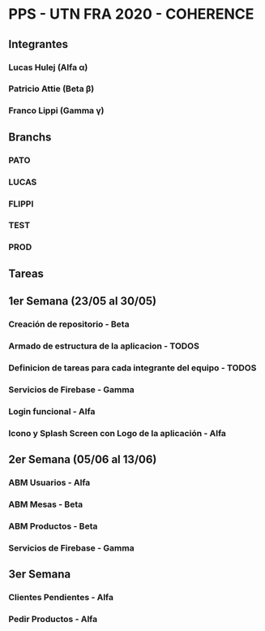 <h1>PPS - UTN FRA 2020 - COHERENCE</h1>

<h2>Integrantes</h3>
<h3>Lucas Hulej (Alfa α)</h3>
<h3>Patricio Attie (Beta β)</h3>
<h3>Franco Lippi (Gamma γ)</h3>

<h2>Branchs</h2>
<h3>PATO</h3>
<h3>LUCAS</h3>
<h3>FLIPPI</h3>
<h3>TEST</h3>
<h3>PROD</h3>

<h2>Tareas</h2>
<h2>1er Semana (23/05 al 30/05)</h2>
<h3>Creación de repositorio - Beta</h3>
<h3>Armado de estructura de la aplicacion - TODOS</h3>
<h3>Definicion de tareas para cada integrante del equipo - TODOS</h3>
<h3>Servicios de Firebase - Gamma</h3>
<h3>Login funcional - Alfa</h3>
<h3>Icono y Splash Screen con Logo de la aplicación - Alfa</h3>
<h2>2er Semana (05/06 al 13/06)</h2>
<h3>ABM Usuarios - Alfa</h3>
<h3>ABM Mesas - Beta</h3>
<h3>ABM Productos - Beta</h3>
<h3>Servicios de Firebase - Gamma</h3>
<h2>3er Semana</h2>
<h3>Clientes Pendientes - Alfa</h3>
<h3>Pedir Productos - Alfa</h3>
